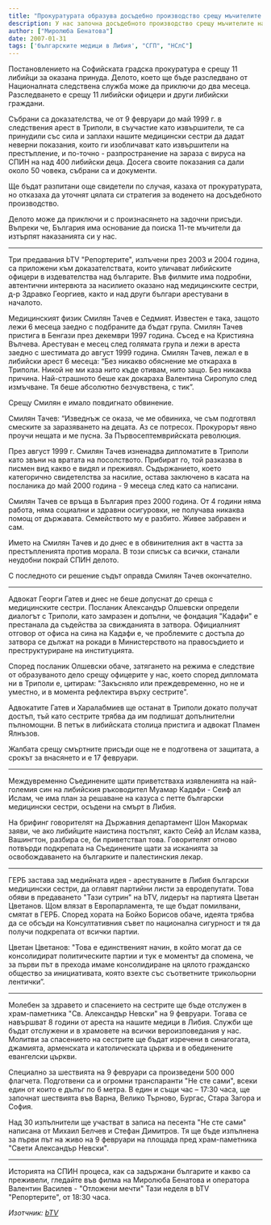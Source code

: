 ```yaml
---
title: "Прокуратурата образува досъдебно производство срещу мъчителите на медицинските ни сестри в Либия"
description: У нас започна досъдебното производство срещу мъчителите на българските медицински сестри осъдени на смърт в Либия.
author: ["Миролюба Бенатова"]
date: 2007-01-31
tags: ['българските медици в Либия', "СГП", "НСлС"]
---
```


Постановлението на Софийската градска прокуратура е срещу 11 либийци за оказана принуда. Делото, което ще бъде разследвано от Националната следствена служба може да приключи до два месеца. Разследването е срещу 11 либийски офицери и други либийски граждани.

Събрани са доказателства, че от 9 февруари до май 1999 г. в следствения арест в Триполи, в съучастие като извършители, те са принудили със сила и заплахи нашите медицински сестри да дадат неверни показания, които ги изобличават като извършители на престъпление, и по-точно - разпространение на зараза с вируса на СПИН на над 400 либийски деца. Досега своите показания са дали около 50 човека, събрани са и документи.

Ще бъдат разпитани още свидетели по случая, казаха от прокуратурата, но отказаха да уточнят цялата си стратегия за воденето на досъдебното производство.

Делото може да приключи и с произнасянето на задочни присъди. Въпреки че, България има основание да поиска 11-те мъчители да изтърпят наказанията си у нас.

***
Три предавания bTV "Репортерите", излъчени през 2003 и 2004 година, са приложени към доказателствата, които уличават либийските офицери в издевателства над българите. Във филмите има подробни, автентични интервюта за насилието оказано над медицинските сестри, д-р Здравко Георгиев, както и над други българи арестувани в началото.

Медицинският физик Смилян Тачев е Седмият. Известен е така, защото лежи 6 месеца заедно с подбраните да бъдат група. Смилян Тачев пристига в Бенгази през декември 1997 година. Съсед е на Кристияна Вълчева. Арестуван е месец след голямата група и лежи в ареста заедно с шестимата до август 1999 година.
Смилян Тачев, лежал е в либийски арест 6 месеца: “Без никакво обяснение ме откараха в Триполи. Никой не ми каза нито къде отивам, нито защо. Без никаква причина. Най-страшното беше как докараха Валентина Сиропуло след измъчване. Тя беше абсолютно безчувствена, с тик”.

Срещу Смилян е имало повдигнато обвинение.

Смилян Тачев: “Изведнъж се оказа, че ме обвиниха, че съм подготвял смеските за заразяването на децата. Аз се потресох. Прокурорът явно проучи нещата и ме пусна. За Първосептемврийската революция.

През август 1999 г. Смилян Тачев изненадва дипломатите в Триполи като звъни на вратата на посолството. Прибират го, той разказва в писмен вид какво е видял и преживял. Съдържанието, което категорично свидетелства за насилие, остава заключено в касата на посланика до май 2000 година - 9 месеца след като са написани.

Смилян Тачев се връща в България през 2000 година. От 4 години няма работа, няма социални и здравни осигуровки, не получава никаква помощ от държавата. Семейството му е разбито. Живее забравен и сам.

Името на Смилян Тачев и до днес е в обвинителния акт в частта за престъпленията против морала. В този списък са всички, станали неудобни покрай СПИН делото.

С последното си решение съдът оправда Смилян Тачев окончателно.

***
Адвокат Георги Гатев и днес не беше допуснат до среща с медицинските сестри. Посланик Александър Олшевски определи диалогът с Триполи, като замразен и допълни, че фондация "Кадафи" е престанала да съдейства за свижданията в затвора. Официалният отговор от офиса на сина на Кадафи е, че проблемите с достъпа до затвора се дължат на рокади в Министерството на правосъдието и преструктуриране на институцията.

Според посланик Олшевски обаче, затягането на режима е следствие от образуваното дело срещу офицерите у нас, което според дипломата ни в Триполи е, цитирам: "Закъсняло или преждевременно, но не и уместно, и в момента рефлектира върху сестрите".

Адвокатите Гатев и Харалабмиев ще останат в Триполи докато получат достъп, тъй като сестрите трябва да им подпишат допълнителни пълномощни. В петък в либийската столица пристига и адвокат Пламен Ялнъзов.

Жалбата срещу смъртните присъди още не е подготвена от защитата, а срокът за внасянето и е 17 февруари.

***
Междувременно Съединените щати приветстваха изявленията на най-големия син на либийския ръководител Муамар Кадафи - Сеиф ал Ислам, че има план за решаване на казуса с петте български медицински сестри, осъдени на смърт в Либия.

На брифинг говорителят на Държавния департамент Шон Макормак заяви, че ако либийците наистина постъпят, както Сейф ал Ислам казва, Вашингтон, разбира се, би приветствал това. Говорителят отново потвърди подкрепата на Съединените щати за исканията за освобождаването на българките и палестинския лекар.

***
ГЕРБ застава зад медийната идея - арестуваните в Либия български медицински сестри, да оглавят партийни листи за евродепутати. Това обяви в предаването "Тази сутрин" на bTV, лидерът на партията Цветан Цветанов. Щом влязат в Европарламента, те ще бъдат помилвани, смятат в ГЕРБ. Според хората на Бойко Борисов обаче, идеята трябва да се обсъди на Консултативния съвет по национална сигурност и тя да получи подкрепата от всички партии.

Цветан Цветанов: "Това е единственият начин, в който могат да се консолидират политическите партии и тук е моментът да спомена, че за първи път в прехода имаме консолидиране на цялото гражданско общество за инициативата, която взехте със съответните трикольорни лентички”.

***
Молебен за здравето и спасението на сестрите ще бъде отслужен в храм-паметника "Св. Александър Невски" на 9 февруари. Тогава се навършват 8 години от ареста на нашите медици в Либия. Служби ще бъдат отслужени и в храмовете на всички вероизповедания у нас. Молитви за спасението на сестрите ще бъдат изречени в синагогата, джамията, арменската и католическата църква и в обединените евангелски църкви.

Специално за шествията на 9 февруари са произведени 500 000 флагчета. Подготвени са и огромни транспаранти "Не сте сами", всеки един от които е дълъг по 6 метра. В един и същи час – 17:30 часа, ще започнат шествията във Варна, Велико Търново, Бургас, Стара Загора и София.

Над 30 изпълнители ще участват в записа на песента "Не сте сами" написана от Михаил Белчев и Стефан Димитров.
Тя ще бъде изпълнена за първи път на живо на 9 февруари на площада пред храм-паметника "Свети Александър Невски".

***
Историята на СПИН процеса, как са задържани българите и какво са преживели, гледайте във филма на Миролюба Бенатова и оператора Валентин Василев - "Отложени мечти" Тази неделя в bTV "Репортерите", от 18:30 часа.

*Изотчник: [bTV](https://btvnovinite.bg/55817-Prokuraturata_obrazuva_dosadebno_proizvodstvo_sreshtu_machitelite_na_meditsinskite_ni_sestri_v_Libiya.html)*

